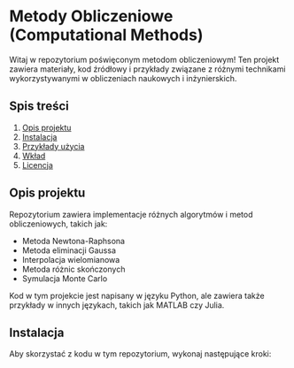 # Metody Obliczeniowe (Computational Methods)

Witaj w repozytorium poświęconym metodom obliczeniowym! Ten projekt zawiera materiały, kod źródłowy i przykłady związane z różnymi technikami wykorzystywanymi w obliczeniach naukowych i inżynierskich.

## Spis treści

1. [Opis projektu](#opis-projektu)
2. [Instalacja](#instalacja)
3. [Przykłady użycia](#przykłady-użycia)
4. [Wkład](#wkład)
5. [Licencja](#licencja)

## Opis projektu

Repozytorium zawiera implementacje różnych algorytmów i metod obliczeniowych, takich jak:

- Metoda Newtona-Raphsona
- Metoda eliminacji Gaussa
- Interpolacja wielomianowa
- Metoda różnic skończonych
- Symulacja Monte Carlo

Kod w tym projekcie jest napisany w języku Python, ale zawiera także przykłady w innych językach, takich jak MATLAB czy Julia.

## Instalacja

Aby skorzystać z kodu w tym repozytorium, wykonaj następujące kroki:
